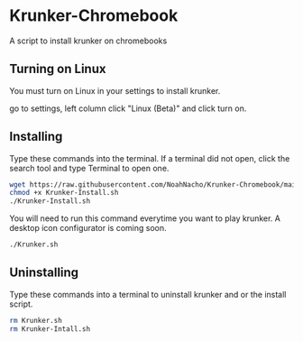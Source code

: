 # Krunker-Chromebook

A script to install krunker on chromebooks

## Turning on Linux

You must turn on Linux in your settings to install krunker.

go to settings, left column click "Linux (Beta)" and click turn on.

## Installing

Type these commands into the terminal. If a terminal did not open, click the search tool and type Terminal to open one.

```bash
wget https://raw.githubusercontent.com/NoahNacho/Krunker-Chromebook/main/Krunker-Install.sh
chmod +x Krunker-Install.sh
./Krunker-Install.sh
```
You will need to run this command everytime you want to play krunker. A desktop icon configurator is coming soon.

```bash
./Krunker.sh
```
## Uninstalling
Type these commands into a terminal to uninstall krunker and or the install script.

```bash
rm Krunker.sh
rm Krunker-Intall.sh
```
